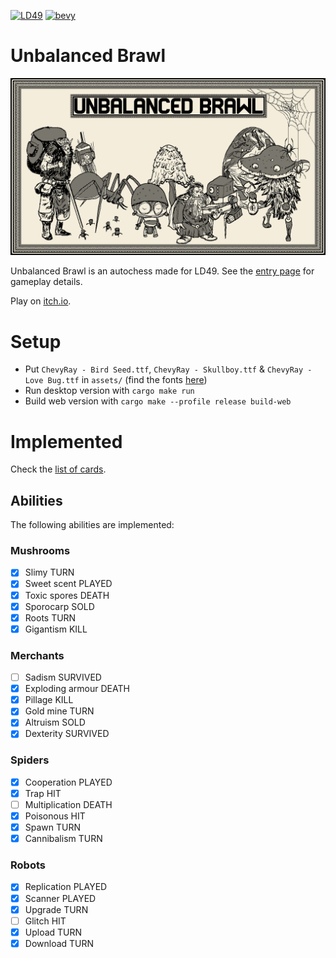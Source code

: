 [![LD49](https://img.shields.io/badge/Ludum%20Dare-49-orange.svg)](https://ldjam.com/events/ludum-dare/49/unbalanced-brawl) [![bevy](https://img.shields.io/badge/bevy-v0.5.0-blue.svg)](https://github.com/bevyengine/bevy)

# Unbalanced Brawl

<p align="center">
    <img src="assets/_TITLE.png" />
</p>

Unbalanced Brawl is an autochess made for LD49. See the [entry page](https://ldjam.com/events/ludum-dare/49/unbalanced-brawl) for gameplay details.

Play on [itch.io](https://yopox.itch.io/unbalanced-brawl).

# Setup

- Put `ChevyRay - Bird Seed.ttf`, `ChevyRay - Skullboy.ttf` & `ChevyRay - Love Bug.ttf` in `assets/` (find the fonts [here](https://chevyray.itch.io/pixel-fonts))
- Run desktop version with `cargo make run`
- Build web version with `cargo make --profile release build-web`

# Implemented

Check the [list of cards](https://github.com/yopox/LD49/blob/main/cards.md).

## Abilities

The following abilities are implemented:

### Mushrooms

- [x] Slimy TURN
- [x] Sweet scent PLAYED
- [x] Toxic spores DEATH
- [x] Sporocarp SOLD
- [x] Roots TURN
- [x] Gigantism KILL

### Merchants

- [ ] Sadism SURVIVED
- [x] Exploding armour DEATH
- [x] Pillage KILL
- [x] Gold mine TURN
- [x] Altruism SOLD
- [x] Dexterity SURVIVED

### Spiders

- [x] Cooperation PLAYED
- [x] Trap HIT
- [ ] Multiplication DEATH
- [x] Poisonous HIT
- [x] Spawn TURN 
- [x] Cannibalism TURN

### Robots

- [x] Replication PLAYED
- [x] Scanner PLAYED
- [x] Upgrade TURN
- [ ] Glitch HIT
- [x] Upload TURN
- [x] Download TURN
